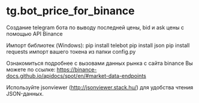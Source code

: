 # tg.bot_price_for_binance
Создание telegram бота по выводу последней цены, bid и ask цены с помощью API Binance

Импорт библиотек (Windows):
pip install telebot
pip install json
pip install requests
импорт вашего токена из папки config.py

Ознакомиться подробнее с вызовами данных рынка с сайта binance Вы можете по ссылке: https://binance-docs.github.io/apidocs/spot/en/#market-data-endpoints

Используйте jsonviewer (http://jsonviewer.stack.hu/) для удобства чтения JSON-данных.
